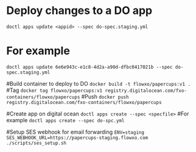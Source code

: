 # Deploy changes to a DO app 
```doctl apps update <appid> --spec do-spec.staging.yml```
# For example
```doctl apps update 6e6e943c-e1c8-4d2a-a90d-dfbc0417021b --spec do-spec.staging.yml```

#Build container to deploy to DO
```docker build -t flowxo/papercups:v1 .```
#Tag
```docker tag flowxo/papercups:v1 registry.digitalocean.com/fxo-containers/flowxo/papercups```
#Push
```docker push registry.digitalocean.com/fxo-containers/flowxo/papercups```

#Create app on digital ocean
```doctl apps create --spec <specfile>```
#For example
```doctl apps create --spec do-spc.yml```

#Setup SES webhook for email forwarding
```ENV=staging SES_WEBHOOK_URL=https://papercups-staging.flowxo.com ./scripts/ses_setup.sh```